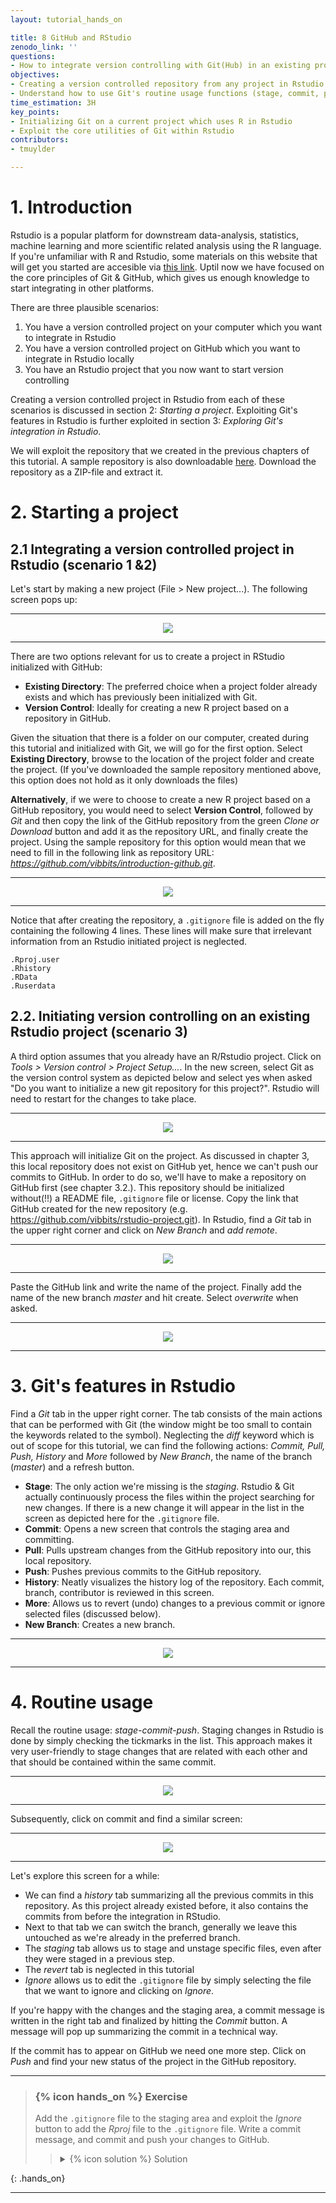 ```yaml
---
layout: tutorial_hands_on

title: 8 GitHub and RStudio
zenodo_link: ''
questions:
- How to integrate version controlling with Git(Hub) in an existing project? 
objectives:
- Creating a version controlled repository from any project in Rstudio
- Understand how to use Git's routine usage functions (stage, commit, push, pull) in Rstudio
time_estimation: 3H
key_points:
- Initializing Git on a current project which uses R in Rstudio
- Exploit the core utilities of Git within Rstudio
contributors:
- tmuylder

---
```


# 1. Introduction

Rstudio is a popular platform for downstream data-analysis, statistics, machine learning and more scientific related analysis using the R language. If you're unfamiliar with R and Rstudio, some materials on this website that will get you started are accesible via [this link](https://material.bits.vib.be/topics/R/). Uptil now we have focused on the core principles of Git & GitHub, which gives us enough knowledge to start integrating in other platforms. 

There are three plausible scenarios:
1. You have a version controlled project on your computer which you want to integrate in Rstudio
2. You have a version controlled project on GitHub which you want to integrate in Rstudio locally 
3. You have an Rstudio project that you now want to start version controlling

Creating a version controlled project in Rstudio from each of these scenarios is discussed in section 2: *Starting a project*. Exploiting Git's features in Rstudio is further exploited in section 3: *Exploring Git's integration in Rstudio*.

We will exploit the repository that we created in the previous chapters of this tutorial. A sample repository is also downloadable [here](https://github.com/vibbits/introduction-github). Download the repository as a ZIP-file and extract it.  

# 2. Starting a project 

## 2.1 Integrating a version controlled project in Rstudio (scenario 1 &2)
Let's start by making a new project (File > New project...). The following screen pops up:

---

<center><img src="../../images/rstudio-1.PNG" /></center>

---

There are two options relevant for us to create a project in RStudio initialized with GitHub:
- **Existing Directory**: The preferred choice when a project folder already exists and which has previously been initialized with Git. 
- **Version Control**: Ideally for creating a new R project based on a repository in GitHub. 

Given the situation that there is a folder on our computer, created during this tutorial and initialized with Git, we will go for the first option. Select **Existing Directory**, browse to the location of the project folder and create the project. (If you've downloaded the sample repository mentioned above, this option does not hold as it only downloads the files)

**Alternatively**, if we were to choose to create a new R project based on a GitHub repository, you would need to select **Version Control**, followed by *Git* and then copy the link of the GitHub repository from the green *Clone or Download* button and add it as the repository URL, and finally create the project. Using the sample repository for this option would mean that we need to fill in the following link as repository URL: *https://github.com/vibbits/introduction-github.git*.

---

<center><img src="../../images/rstudio-2.PNG" /></center>

---

Notice that after creating the repository, a `.gitignore` file is added on the fly containing the following 4 lines. These lines will make sure that irrelevant information from an Rstudio initiated project is neglected.   
```
.Rproj.user
.Rhistory
.RData
.Ruserdata
``` 

## 2.2. Initiating version controlling on an existing Rstudio project (scenario 3)
A third option assumes that you already have an R/Rstudio project. Click on *Tools > Version control > Project Setup...*. In the new screen, select Git as the version control system as depicted below and select yes when asked "Do you want to initialize a new git repository for this project?". Rstudio will need to restart for the changes to take place.

---

<center><img src="../../images/rstudio-7.PNG" /></center>

---

This approach will initialize Git on the project. As discussed in chapter 3, this local repository does not exist on GitHub yet, hence we can't push our commits to GitHub. In order to do so, we'll have to make a repository on GitHub first (see chapter 3.2.). This repository should be initialized without(!!) a README file, `.gitignore` file or license. Copy the link that GitHub created for the new repository (e.g. https://github.com/vibbits/rstudio-project.git). In Rstudio, find a *Git* tab in the upper right corner and click on *New Branch* and *add remote*.  

---

<center><img src="../../images/rstudio-8.PNG" /></center>

---

Paste the GitHub link and write the name of the project. Finally add the name of the new branch *master* and hit create. Select *overwrite* when asked.  

---

<center><img src="../../images/rstudio-8-1.PNG" /></center>

---

# 3. Git's features in Rstudio

Find a *Git* tab in the upper right corner. The tab consists of the main actions that can be performed with Git (the window might be too small to contain the keywords related to the symbol). Neglecting the *diff* keyword which is out of scope for this tutorial, we can find the following actions: *Commit, Pull, Push, History* and *More* followed by *New Branch*, the name of the branch (*master*) and a refresh button.

- **Stage**: The only action we're missing is the *staging*. Rstudio & Git actually continuously process the files within the project searching for new changes. If there is a new change it will appear in the list in the screen as depicted here for the `.gitignore` file. 
- **Commit**: Opens a new screen that controls the staging area and committing. 
- **Pull**: Pulls upstream changes from the GitHub repository into our, this local repository.
- **Push**: Pushes previous commits to the GitHub repository.
- **History**: Neatly visualizes the history log of the repository. Each commit, branch, contributor is reviewed in this screen. 
- **More**: Allows us to revert (undo) changes to a previous commit or ignore selected files (discussed below).
- **New Branch**: Creates a new branch. 

---

<center><img src="../../images/rstudio-3.PNG" /></center>

---


# 4. Routine usage

Recall the routine usage: *stage-commit-push*. Staging changes in Rstudio is done by simply checking the tickmarks in the list. This approach makes it very user-friendly to stage changes that are related with each other and that should be contained within the same commit. 

--- 

<center><img src="../../images/rstudio-4.PNG" /></center>

---

Subsequently, click on commit and find a similar screen:

--- 

<center><img src="../../images/rstudio-5.PNG" /></center>

---

Let's explore this screen for a while: 
- We can find a *history* tab summarizing all the previous commits in this repository. As this project already existed before, it also contains the commits from before the integration in RStudio. 
- Next to that tab we can switch the branch, generally we leave this untouched as we're already in the preferred branch. 
- The *staging* tab allows us to stage and unstage specific files, even after they were staged in a previous step.
- The *revert* tab is neglected in this tutorial
- *Ignore* allows us to edit the `.gitignore` file by simply selecting the file that we want to ignore and clicking on *Ignore*. 

If you're happy with the changes and the staging area, a commit message is written in the right tab and finalized by hitting the *Commit* button. A message will pop up summarizing the commit in a technical way. 

If the commit has to appear on GitHub we need one more step. Click on *Push* and find your new status of the project in the GitHub repository.


---

> ### {% icon hands_on %} Exercise 
>
> Add the `.gitignore` file to the staging area and exploit the *Ignore* button to add the *Rproj* file to the `.gitignore` file. Write a commit message, and commit and push your changes to GitHub. 
>
>
>    > <details markdown="1">
>    > <summary>{% icon solution %} Solution
>    > </summary>
>    > 
>    > 
>    > 
>    > 
>    > 
>    > </details>
> 
{: .hands_on}

---
 

